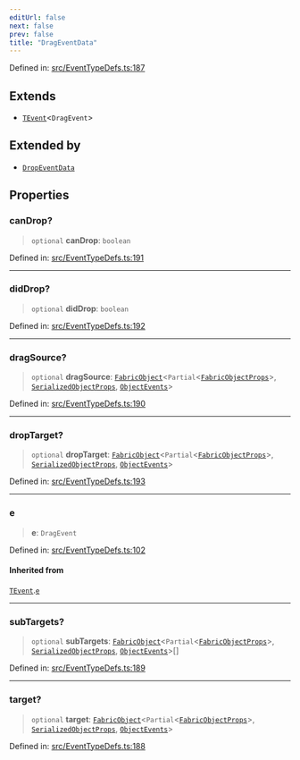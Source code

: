 ```yaml
---
editUrl: false
next: false
prev: false
title: "DragEventData"
---
```


Defined in: [src/EventTypeDefs.ts:187](https://github.com/fabricjs/fabric.js/blob/fea1b29b7495d9634e300bd4bfa43de097745805/src/EventTypeDefs.ts#L187)

## Extends

- [`TEvent`](/api/interfaces/tevent/)\<`DragEvent`\>

## Extended by

- [`DropEventData`](/api/interfaces/dropeventdata/)

## Properties

### canDrop?

> `optional` **canDrop**: `boolean`

Defined in: [src/EventTypeDefs.ts:191](https://github.com/fabricjs/fabric.js/blob/fea1b29b7495d9634e300bd4bfa43de097745805/src/EventTypeDefs.ts#L191)

***

### didDrop?

> `optional` **didDrop**: `boolean`

Defined in: [src/EventTypeDefs.ts:192](https://github.com/fabricjs/fabric.js/blob/fea1b29b7495d9634e300bd4bfa43de097745805/src/EventTypeDefs.ts#L192)

***

### dragSource?

> `optional` **dragSource**: [`FabricObject`](/api/classes/fabricobject/)\<`Partial`\<[`FabricObjectProps`](/api/interfaces/fabricobjectprops/)\>, [`SerializedObjectProps`](/api/interfaces/serializedobjectprops/), [`ObjectEvents`](/api/interfaces/objectevents/)\>

Defined in: [src/EventTypeDefs.ts:190](https://github.com/fabricjs/fabric.js/blob/fea1b29b7495d9634e300bd4bfa43de097745805/src/EventTypeDefs.ts#L190)

***

### dropTarget?

> `optional` **dropTarget**: [`FabricObject`](/api/classes/fabricobject/)\<`Partial`\<[`FabricObjectProps`](/api/interfaces/fabricobjectprops/)\>, [`SerializedObjectProps`](/api/interfaces/serializedobjectprops/), [`ObjectEvents`](/api/interfaces/objectevents/)\>

Defined in: [src/EventTypeDefs.ts:193](https://github.com/fabricjs/fabric.js/blob/fea1b29b7495d9634e300bd4bfa43de097745805/src/EventTypeDefs.ts#L193)

***

### e

> **e**: `DragEvent`

Defined in: [src/EventTypeDefs.ts:102](https://github.com/fabricjs/fabric.js/blob/fea1b29b7495d9634e300bd4bfa43de097745805/src/EventTypeDefs.ts#L102)

#### Inherited from

[`TEvent`](/api/interfaces/tevent/).[`e`](/api/interfaces/tevent/#e-1)

***

### subTargets?

> `optional` **subTargets**: [`FabricObject`](/api/classes/fabricobject/)\<`Partial`\<[`FabricObjectProps`](/api/interfaces/fabricobjectprops/)\>, [`SerializedObjectProps`](/api/interfaces/serializedobjectprops/), [`ObjectEvents`](/api/interfaces/objectevents/)\>[]

Defined in: [src/EventTypeDefs.ts:189](https://github.com/fabricjs/fabric.js/blob/fea1b29b7495d9634e300bd4bfa43de097745805/src/EventTypeDefs.ts#L189)

***

### target?

> `optional` **target**: [`FabricObject`](/api/classes/fabricobject/)\<`Partial`\<[`FabricObjectProps`](/api/interfaces/fabricobjectprops/)\>, [`SerializedObjectProps`](/api/interfaces/serializedobjectprops/), [`ObjectEvents`](/api/interfaces/objectevents/)\>

Defined in: [src/EventTypeDefs.ts:188](https://github.com/fabricjs/fabric.js/blob/fea1b29b7495d9634e300bd4bfa43de097745805/src/EventTypeDefs.ts#L188)

